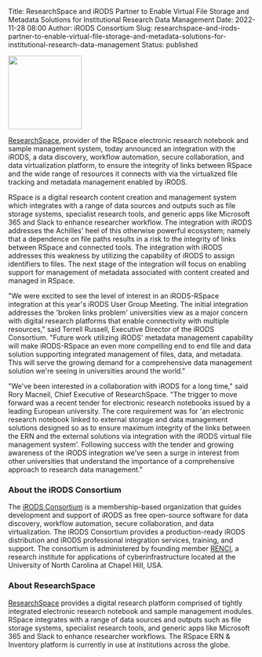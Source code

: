 Title: ResearchSpace and iRODS Partner to Enable Virtual File Storage and Metadata Solutions for Institutional Research Data Management
Date: 2022-11-28 08:00
Author: iRODS Consortium
Slug: researchspace-and-irods-partner-to-enable-virtual-file-storage-and-metadata-solutions-for-institutional-research-data-management
Status: published

<img src="{filename}/images/rspace_logo.png" width="150px" />

<br />

[ResearchSpace](https://www.researchspace.com/), provider of the RSpace electronic research notebook and sample management system, today announced an integration with the iRODS, a data discovery, workflow automation, secure collaboration, and data virtualization platform, to ensure the integrity of links between RSpace and the wide range of resources it connects with via the virtualized file tracking and metadata management enabled by iRODS.

RSpace is a digital research content creation and management system which integrates with a range of data sources and outputs such as file storage systems, specialist research tools, and generic apps like Microsoft 365 and Slack to enhance researcher workflow. The integration with iRODS addresses the Achilles' heel of this otherwise powerful ecosystem; namely that a dependence on file paths results in a risk to the integrity of links between RSpace and connected tools. The integration with iRODS addresses this weakness by utilizing the capability of iRODS to assign identifiers to files. The next stage of the integration will focus on enabling support for management of metadata associated with content created and managed in RSpace.

"We were excited to see the level of interest in an iRODS-RSpace integration at this year's iRODS User Group Meeting. The initial integration addresses the 'broken links problem' universities view as a major concern with digital research platforms that enable connectivity with multiple resources," said Terrell Russell, Executive Director of the iRODS Consortium. "Future work utilizing iRODS' metadata management capability will make iRODS-RSpace an even more compelling end to end file and data solution supporting integrated management of files, data, and metadata. This will serve the growing demand for a comprehensive data management solution we're seeing in universities around the world."

"We've been interested in a collaboration with iRODS for a long time," said Rory Macneil, Chief Executive of ResearchSpace. "The trigger to move forward was a recent tender for electronic research notebooks issued by a leading European university. The core requirement was for 'an electronic research notebook linked to external storage and data management solutions designed so as to ensure maximum integrity of the links between the ERN and the external solutions via integration with the iRODS virtual file management system'. Following success with the tender and growing awareness of the iRODS integration we've seen a surge in interest from other universities that understand the importance of a comprehensive approach to research data management."

### About the iRODS Consortium

The [iRODS Consortium](https://irods.org) is a membership-based organization that guides development and support of iRODS as free open-source software for data discovery, workflow automation, secure collaboration, and data virtualization. The iRODS Consortium provides a production-ready iRODS distribution and iRODS professional integration services, training, and support. The consortium is administered by founding member [RENCI](https://renci.org), a research institute for applications of cyberinfrastructure located at the University of North Carolina at Chapel Hill, USA.

### About ResearchSpace

[ResearchSpace](https://www.researchspace.com/) provides a digital research platform comprised of tightly integrated electronic research notebook and sample management modules. RSpace integrates with a range of data sources and outputs such as file storage systems, specialist research tools, and generic apps like Microsoft 365 and Slack to enhance researcher workflows. The RSpace ERN & Inventory platform is currently in use at institutions across the globe.
